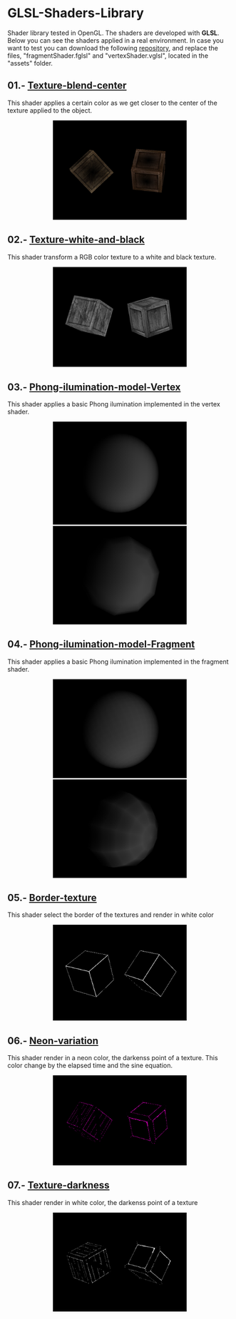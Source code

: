 # GLSL-Shaders-Library

Shader library tested in OpenGL. The shaders are developed with **GLSL**. Below you can see the shaders applied in a real environment. In case you want to test you can download the following [repository](https://github.com/JorgeBarcena3/OpenGL-Shaders-template), and replace the files, "fragmentShader.fglsl" and "vertexShader.vglsl", located in the "assets" folder.

## 01.- [Texture-blend-center](https://github.com/JorgeBarcena3/GLSL-Shaders-Library/tree/master/03.-%20Phong-ilumination-model)

This shader applies a certain color as we get closer to the center of the texture applied to the object.

<p align="center">
<img src="https://github.com/JorgeBarcena3/GLSL-Shaders-Library/blob/master/01.-%20Texture-blend-center/result.png" width="300" />
</p>

## 02.- [Texture-white-and-black](https://github.com/JorgeBarcena3/GLSL-Shaders-Library/tree/master/02.-%20Texture-white-and-black)

This shader transform a RGB color texture to a white and black texture.

<p align="center">
<img src="https://github.com/JorgeBarcena3/GLSL-Shaders-Library/blob/master/02.-%20Texture-white-and-black/result.png" width="300" />
</p>


## 03.- [Phong-ilumination-model-Vertex](https://github.com/JorgeBarcena3/GLSL-Shaders-Library/tree/master/03.-%20Phong-ilumination-model-Vertex)

This shader applies a basic Phong ilumination implemented in the vertex shader.

<p align="center">
<img src="https://github.com/JorgeBarcena3/GLSL-Shaders-Library/blob/master/03.-%20Phong-ilumination-model-Vertex/result.png" width="300" />
  <img src="https://github.com/JorgeBarcena3/GLSL-Shaders-Library/blob/master/03.-%20Phong-ilumination-model-Vertex/result2.png" width="300" />
</p>


## 04.- [Phong-ilumination-model-Fragment](https://github.com/JorgeBarcena3/GLSL-Shaders-Library/tree/master/04.-%20Phong-ilumination-model-Fragment)

This shader applies a basic Phong ilumination implemented in the fragment shader.

<p align="center">
<img src="https://github.com/JorgeBarcena3/GLSL-Shaders-Library/blob/master/04.-%20Phong-ilumination-model-Fragment/result.png" width="300" />
<img src="https://github.com/JorgeBarcena3/GLSL-Shaders-Library/blob/master/04.-%20Phong-ilumination-model-Fragment/result2.png" width="300" />
</p>


## 05.- [Border-texture](https://github.com/JorgeBarcena3/GLSL-Shaders-Library/tree/master/05.-%20Border-texture)

This shader select the border of the textures and render in white color

<p align="center">
<img src="https://github.com/JorgeBarcena3/GLSL-Shaders-Library/blob/master/05.-%20Border-texture/result.png" width="300" />
</p>


## 06.- [Neon-variation](https://github.com/JorgeBarcena3/GLSL-Shaders-Library/tree/master/06.-%20Neon-variation)

This shader render in a neon color, the darkenss point of a texture. This color change by the elapsed time and the sine equation. 

<p align="center">
<img src="https://github.com/JorgeBarcena3/GLSL-Shaders-Library/blob/master/06.-%20Neon-variation/result.gif" width="300" />
</p>


## 07.- [Texture-darkness](https://github.com/JorgeBarcena3/GLSL-Shaders-Library/tree/master/07.-%20Texture-darkness)

This shader render in white color, the darkenss point of a texture

<p align="center">
<img src="https://github.com/JorgeBarcena3/GLSL-Shaders-Library/blob/master/07.-%20Texture-darkness/result.png" width="300" />
</p>


